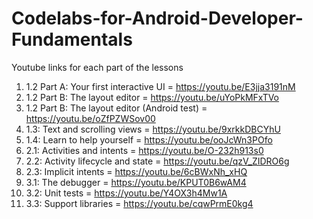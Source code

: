 # Codelabs-for-Android-Developer-Fundamentals

Youtube links for each part of the lessons
1. 1.2 Part A: Your first interactive UI = https://youtu.be/E3jja3191nM
2. 1.2 Part B: The layout editor = https://youtu.be/uYoPkMFxTVo
3. 1.2 Part B: The layout editor (Android test) = https://youtu.be/oZfPZWSov00
4. 1.3: Text and scrolling views = https://youtu.be/9xrkkDBCYhU
5. 1.4: Learn to help yourself = https://youtu.be/ooJcWn3POfo
6. 2.1: Activities and intents = https://youtu.be/O-232h913s0 
7. 2.2: Activity lifecycle and state = https://youtu.be/qzV_ZIDRO6g
8. 2.3: Implicit intents = https://youtu.be/6cBWxNh_xHQ
9. 3.1: The debugger = https://youtu.be/KPUT0B6wAM4
10. 3.2: Unit tests = https://youtu.be/Y4OX3h4Mw1A
11. 3.3: Support libraries = https://youtu.be/cqwPrmE0kg4
